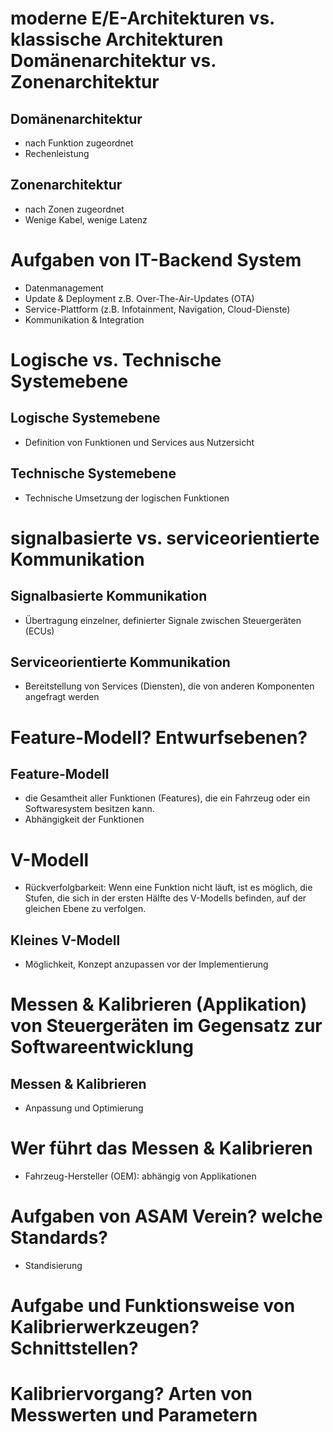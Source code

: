 # moderne E/E-Architekturen vs. klassische Architekturen Domänenarchitektur vs. Zonenarchitektur 
## Domänenarchitektur 
- nach Funktion zugeordnet 
- Rechenleistung 

## Zonenarchitektur 
- nach Zonen zugeordnet 
- Wenige Kabel, wenige Latenz 


# Aufgaben von IT-Backend System 
- Datenmanagement 
- Update & Deployment z.B. Over-The-Air-Updates (OTA) 
- Service-Plattform (z.B. Infotainment, Navigation, Cloud-Dienste) 
- Kommunikation & Integration 


# Logische vs. Technische Systemebene 
## Logische Systemebene 
- Definition von Funktionen und Services aus Nutzersicht 

## Technische Systemebene 
- Technische Umsetzung der logischen Funktionen 


# signalbasierte vs. serviceorientierte Kommunikation 
## Signalbasierte Kommunikation 
- Übertragung einzelner, definierter Signale zwischen Steuergeräten (ECUs) 

## Serviceorientierte Kommunikation 
- Bereitstellung von Services (Diensten), die von anderen Komponenten angefragt werden 


# Feature-Modell? Entwurfsebenen? 
## Feature-Modell 
- die Gesamtheit aller Funktionen (Features), die ein Fahrzeug oder ein Softwaresystem besitzen kann. 
- Abhängigkeit der Funktionen 


# V-Modell 
- Rückverfolgbarkeit: Wenn eine Funktion nicht läuft, ist es möglich, die Stufen, die sich in der ersten Hälfte des V-Modells befinden, auf der gleichen Ebene zu verfolgen. 

## Kleines V-Modell 
- Möglichkeit, Konzept anzupassen vor der Implementierung 


# Messen & Kalibrieren (Applikation) von Steuergeräten im Gegensatz zur Softwareentwicklung 
## Messen & Kalibrieren 
- Anpassung und Optimierung 


# Wer führt das Messen & Kalibrieren 
- Fahrzeug-Hersteller (OEM): abhängig von Applikationen 

# Aufgaben von ASAM Verein? welche Standards? 
- Standisierung 


# 

# Aufgabe und Funktionsweise von Kalibrierwerkzeugen? Schnittstellen? 


# Kalibriervorgang? Arten von Messwerten und Parametern 

